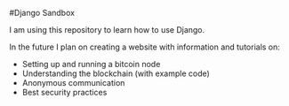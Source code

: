 #Django Sandbox

I am using this repository to learn how to use Django.

In the future I plan on creating a website with information and tutorials on:

- Setting up and running a bitcoin node
- Understanding the blockchain (with example code)
- Anonymous communication
- Best security practices